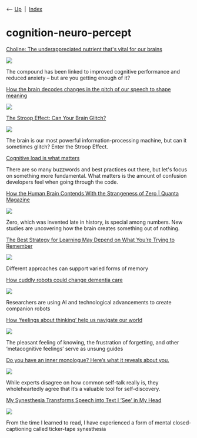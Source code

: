 <div class="nav">

⟵ [Up](index.html)  \|  [Index](index.html)

</div>

# cognition-neuro-percept

<div class="cards">

<div class="card">

<div class="card-title">

[Choline: The underappreciated nutrient that's vital for our
brains](https://www.bbc.com/future/article/20250408-choline-the-underappreciated-nutrient-thats-vital-for-our-brains)

</div>

<div class="card-image">

[![](https://ychef.files.bbci.co.uk/624x351/p0l3554r.jpg)](https://www.bbc.com/future/article/20250408-choline-the-underappreciated-nutrient-thats-vital-for-our-brains)

</div>

The compound has been linked to improved cognitive performance and
reduced anxiety – but are you getting enough of it?

</div>

<div class="card">

<div class="card-title">

[How the brain decodes changes in the pitch of our speech to shape
meaning](https://sciencemission.com/brain-decodes-changes-in-the-pitch?fbclid=IwY2xjawJjYlRleHRuA2FlbQIxMQABHoAt_K_MmECbQ7LBjpd_cXLR-EQMQxwc3KYyNqkOMPOMlJ3l2vOW0OQRQ3Va_aem_f9VuFJiVfXa_74OOf1ULnA)

</div>

<div class="card-image">

[![](https://sciencemission.com/uploads/images/202504/image_870x580_67ede136db2f9.jpg)](https://sciencemission.com/brain-decodes-changes-in-the-pitch?fbclid=IwY2xjawJjYlRleHRuA2FlbQIxMQABHoAt_K_MmECbQ7LBjpd_cXLR-EQMQxwc3KYyNqkOMPOMlJ3l2vOW0OQRQ3Va_aem_f9VuFJiVfXa_74OOf1ULnA)

</div>

</div>

<div class="card">

<div class="card-title">

[The Stroop Effect: Can Your Brain
Glitch?](https://www.thecollector.com/the-stroop-effect-brain-glitch)

</div>

<div class="card-image">

[![](https://cdn.thecollector.com/wp-content/uploads/2025/02/the-stroop-effect-brain-glitch.jpg)](https://www.thecollector.com/the-stroop-effect-brain-glitch)

</div>

The brain is our most powerful information-processing machine, but can
it sometimes glitch? Enter the Stroop Effect.

</div>

<div class="card">

<div class="card-title">

[Cognitive load is what matters](https://minds.md/zakirullin/cognitive)

</div>

There are so many buzzwords and best practices out there, but let's
focus on something more fundamental. What matters is the amount of
confusion developers feel when going through the code.

</div>

<div class="card">

<div class="card-title">

[How the Human Brain Contends With the Strangeness of Zero \| Quanta
Magazine](https://www.quantamagazine.org/how-the-human-brain-contends-with-the-strangeness-of-zero-20241018/)

</div>

<div class="card-image">

[![](https://www.quantamagazine.org/wp-content/uploads/2024/10/ZeroNeurosciene_crMaggieChiang_Social.webp)](https://www.quantamagazine.org/how-the-human-brain-contends-with-the-strangeness-of-zero-20241018/)

</div>

Zero, which was invented late in history, is special among numbers. New
studies are uncovering how the brain creates something out of nothing.

</div>

<div class="card">

<div class="card-title">

[The Best Strategy for Learning May Depend on What You’re Trying to
Remember](https://www.scientificamerican.com/article/the-best-strategy-for-learning-may-depend-on-what-youre-trying-to-remember)

</div>

<div class="card-image">

[![](https://static.scientificamerican.com/dam/m/7b789a23339cc384/original/GettyImages-1440469647_WEB.jpg?w=1200)](https://www.scientificamerican.com/article/the-best-strategy-for-learning-may-depend-on-what-youre-trying-to-remember)

</div>

Different approaches can support varied forms of memory

</div>

<div class="card">

<div class="card-title">

[How cuddly robots could change dementia
care](https://www.technologyreview.com/2024/05/17/1092604/how-cuddly-robots-could-change-dementia-care)

</div>

<div class="card-image">

[![](https://wp.technologyreview.com/wp-content/uploads/2024/05/B4N3H5-1.jpg?resize=1200,600)](https://www.technologyreview.com/2024/05/17/1092604/how-cuddly-robots-could-change-dementia-care)

</div>

Researchers are using AI and technological advancements to create
companion robots

</div>

<div class="card">

<div class="card-title">

[How ‘feelings about thinking’ help us navigate our
world](https://psyche.co/ideas/how-feelings-about-thinking-help-us-navigate-our-world)

</div>

<div class="card-image">

[![](https://images.aeonmedia.co/images/aa1d5a00-fd36-4c52-bc31-ab4c1db69d8a/test-rt-nn11487812.jpg)](https://psyche.co/ideas/how-feelings-about-thinking-help-us-navigate-our-world)

</div>

The pleasant feeling of knowing, the frustration of forgetting, and
other ‘metacognitive feelings’ serve as unsung guides

</div>

<div class="card">

<div class="card-title">

[Do you have an inner monologue? Here’s what it reveals about
you.](https://www.nationalgeographic.com/science/article/inner-monologue-psychology-explainer)

</div>

<div class="card-image">

[![](https://i.natgeofe.com/n/29a3bd4f-ad09-4687-bf72-c0dd194147f5/Manuela-Lourenco_Reflex_01_high-res_16x9.jpg?w=1200)](https://www.nationalgeographic.com/science/article/inner-monologue-psychology-explainer)

</div>

While experts disagree on how common self-talk really is, they
wholeheartedly agree that it’s a valuable tool for self-discovery.

</div>

<div class="card">

<div class="card-title">

[My Synesthesia Transforms Speech into Text I ‘See’ in My
Head](https://www.scientificamerican.com/article/my-synesthesia-transforms-speech-into-text-i-see-in-my-head)

</div>

<div class="card-image">

[![](https://static.scientificamerican.com/dam/m/4ac30e46ca8c5bbe/original/sa070824Mind01.jpg?w=1200)](https://www.scientificamerican.com/article/my-synesthesia-transforms-speech-into-text-i-see-in-my-head)

</div>

From the time I learned to read, I have experienced a form of mental
closed-captioning called ticker-tape synesthesia

</div>

</div>
